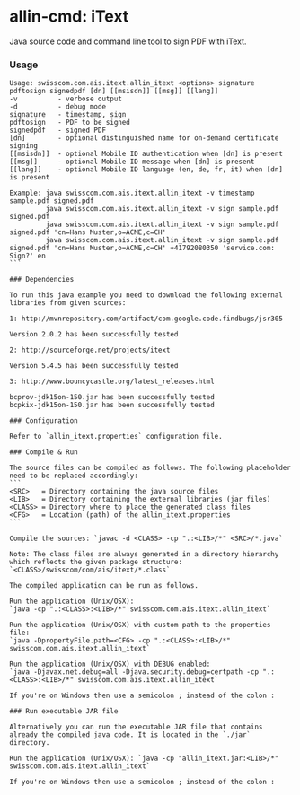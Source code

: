 allin-cmd: iText
============

Java source code and command line tool to sign PDF with iText.

### Usage

````
Usage: swisscom.com.ais.itext.allin_itext <options> signature pdftosign signedpdf [dn] [[msisdn]] [[msg]] [[lang]]
-v          - verbose output
-d          - debug mode
signature   - timestamp, sign
pdftosign   - PDF to be signed
signedpdf   - signed PDF
[dn]        - optional distinguished name for on-demand certificate signing
[[msisdn]]  - optional Mobile ID authentication when [dn] is present
[[msg]]     - optional Mobile ID message when [dn] is present
[[lang]]    - optional Mobile ID language (en, de, fr, it) when [dn] is present

Example: java swisscom.com.ais.itext.allin_itext -v timestamp sample.pdf signed.pdf
         java swisscom.com.ais.itext.allin_itext -v sign sample.pdf signed.pdf
         java swisscom.com.ais.itext.allin_itext -v sign sample.pdf signed.pdf 'cn=Hans Muster,o=ACME,c=CH'
         java swisscom.com.ais.itext.allin_itext -v sign sample.pdf signed.pdf 'cn=Hans Muster,o=ACME,c=CH' +41792080350 'service.com: Sign?' en
```

### Dependencies

To run this java example you need to download the following external libraries from given sources:

1: http://mvnrepository.com/artifact/com.google.code.findbugs/jsr305

Version 2.0.2 has been successfully tested

2: http://sourceforge.net/projects/itext

Version 5.4.5 has been successfully tested

3: http://www.bouncycastle.org/latest_releases.html

bcprov-jdk15on-150.jar has been successfully tested
bcpkix-jdk15on-150.jar has been successfully tested

### Configuration

Refer to `allin_itext.properties` configuration file.

### Compile & Run

The source files can be compiled as follows. The following placeholder need to be replaced accordingly:
```
<SRC>   = Directory containing the java source files
<LIB>   = Directory containing the external libraries (jar files)
<CLASS> = Directory where to place the generated class files
<CFG>   = Location (path) of the allin_itext.properties
```

Compile the sources: `javac -d <CLASS> -cp ".:<LIB>/*" <SRC>/*.java`

Note: The class files are always generated in a directory hierarchy which reflects the given package structure: `<CLASS>/swisscom/com/ais/itext/*.class`

The compiled application can be run as follows.

Run the application (Unix/OSX):
`java -cp ".:<CLASS>:<LIB>/*" swisscom.com.ais.itext.allin_itext`

Run the application (Unix/OSX) with custom path to the properties file:
`java -DpropertyFile.path=<CFG> -cp ".:<CLASS>:<LIB>/*" swisscom.com.ais.itext.allin_itext`

Run the application (Unix/OSX) with DEBUG enabled:
`java -Djavax.net.debug=all -Djava.security.debug=certpath -cp ".:<CLASS>:<LIB>/*" swisscom.com.ais.itext.allin_itext`

If you're on Windows then use a semicolon ; instead of the colon : 

### Run executable JAR file

Alternatively you can run the executable JAR file that contains already the compiled java code. It is located in the `./jar` directory. 

Run the application (Unix/OSX): `java -cp "allin_itext.jar:<LIB>/*" swisscom.com.ais.itext.allin_itext`

If you're on Windows then use a semicolon ; instead of the colon : 
